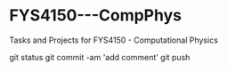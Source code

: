 # FYS4150---CompPhys
Tasks and Projects for FYS4150 - Computational Physics

git status
git commit -am 'add comment'
git push
